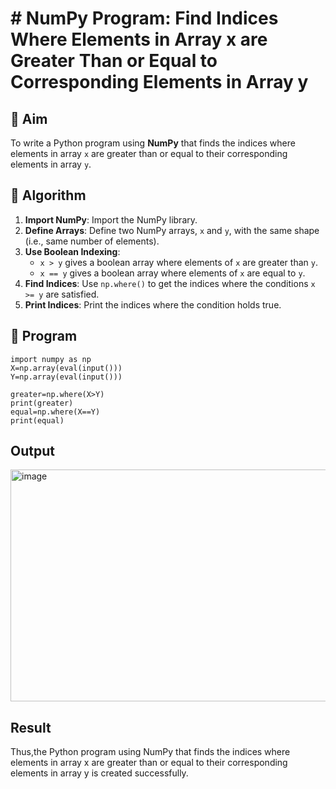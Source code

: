 # # NumPy Program: Find Indices Where Elements in Array x are Greater Than or Equal to Corresponding Elements in Array y

## 🎯 Aim
To write a Python program using **NumPy** that finds the indices where elements in array `x` are greater than or equal to their corresponding elements in array `y`.

## 🧠 Algorithm
1. **Import NumPy**: Import the NumPy library.
2. **Define Arrays**: Define two NumPy arrays, `x` and `y`, with the same shape (i.e., same number of elements).
3. **Use Boolean Indexing**: 
   - `x > y` gives a boolean array where elements of `x` are greater than `y`.
   - `x == y` gives a boolean array where elements of `x` are equal to `y`.
4. **Find Indices**: Use `np.where()` to get the indices where the conditions `x >= y` are satisfied.
5. **Print Indices**: Print the indices where the condition holds true.

## 🧾 Program
```
import numpy as np
X=np.array(eval(input()))
Y=np.array(eval(input()))

greater=np.where(X>Y)
print(greater)
equal=np.where(X==Y)
print(equal)

```
## Output
<img width="842" height="371" alt="image" src="https://github.com/user-attachments/assets/e227e021-3467-4cb7-a028-e8b4cc910221" />

## Result
Thus,the Python program using NumPy that finds the indices where elements in array x are greater than or equal to their corresponding elements in array y is created successfully.
